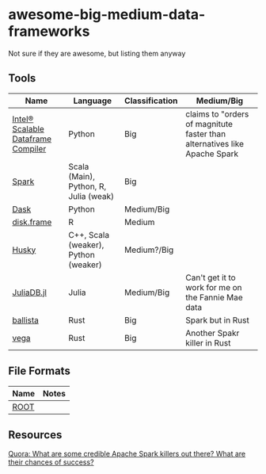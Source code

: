 # awesome-big-medium-data-frameworks
Not sure if they are awesome, but listing them anyway

## Tools

| Name                                                                     | Language                              | Classification | Medium/Big                                                                |
|--------------------------------------------------------------------------|---------------------------------------|----------------|---------------------------------------------------------------------------|
| [Intel® Scalable Dataframe Compiler](https://github.com/IntelPython/sdc) | Python                                | Big            | claims to "orders of magnitute faster than alternatives like Apache Spark |
| [Spark](https://spark.apache.org)                                        | Scala (Main), Python, R, Julia (weak) | Big            |                                                                           |
| [Dask](https://dask.org)                                                 | Python                                | Medium/Big     |                                                                           |
| [disk.frame](https://diskframe.com)                                      | R                                     | Medium         |                                                                           |
| [Husky](http://www.husky-project.com/)                                   | C++, Scala (weaker), Python (weaker)  | Medium?/Big    |                                                                           |
| [JuliaDB.jl](http://juliadb.org/)                                        | Julia                                 | Medium/Big     | Can't get it to work for me on the Fannie Mae data                        |
| [ballista](https://github.com/ballista-compute/ballista)                 | Rust                                  | Big            | Spark but in Rust                                                         |
| [vega](https://github.com/rajasekarv/vega)                               | Rust                                  | Big            | Another Spakr killer in Rust                                              |

## File Formats

| Name | Notes |
| -- | -- |
| [ROOT](https://indico.cern.ch/event/567550/contributions/2628878/attachments/1511966/2358123/hep-file-formats.pdf) | |

## Resources

[Quora: What are some credible Apache Spark killers out there? What are their chances of success?](https://www.quora.com/unanswered/What-are-some-credible-Apache-Spark-killers-out-there-What-are-their-chances-of-success)
